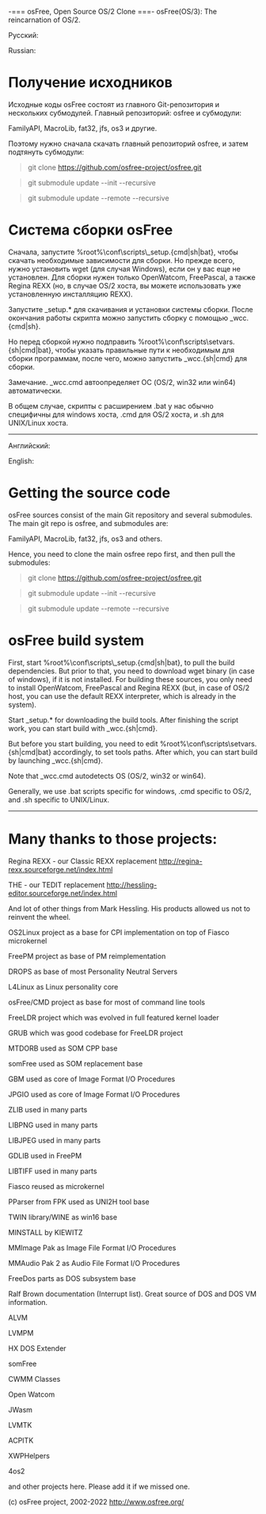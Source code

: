 -=== osFree, Open Source OS/2 Clone ===-
osFree(OS/3): The reincarnation of OS/2.


Русский:

Russian:

# Получение исходников

Исходные коды osFree состоят из главного Git-репозитория и нескольких
субмодулей. Главный репозиторий: osfree и субмодули: 

FamilyAPI, MacroLib, fat32, jfs, os3 и другие.

Поэтому нужно сначала скачать главный репозиторий osfree, и затем подтянуть 
субмодули:

> git clone https://github.com/osfree-project/osfree.git

> git submodule update --init --recursive

> git submodule update --remote --recursive

# Система сборки osFree

Сначала, запустите %root%\\conf\\scripts\\_setup.{cmd|sh|bat}, чтобы скачать необходимые
зависимости для сборки. Но прежде всего, нужно установить wget (для случая Windows), если
он у вас еще не установлен. Для сборки нужен только OpenWatcom, FreePascal, а также Regina
REXX (но, в случае OS/2 хоста, вы можете использовать уже установленную инсталляцию REXX).

Запустите _setup.* для скачивания и установки системы сборки.
После окончания работы скрипта можно запустить сборку с помощью _wcc.{cmd|sh}.

Но перед сборкой нужно подправить %root%\conf\scripts\setvars.{sh|cmd|bat}, чтобы указать правильные
пути к необходимым для сборки программам, после чего, можно запустить _wcc.{sh|cmd} для
сборки.

Замечание. _wcc.cmd автоопределяет ОС (OS/2, win32 или win64) автоматически.

В общем случае, скрипты с расширением .bat у нас обычно специфичны для windows хоста,
.cmd для OS/2 хоста, и .sh для UNIX/Linux хоста.


---

Английский:

English:

# Getting the source code

osFree sources consist of the main Git repository and several submodules.
The main git repo is osfree, and submodules are:

FamilyAPI, MacroLib, fat32, jfs, os3 and others.

Hence, you need to clone the main osfree repo first, and then
pull the submodules:

> git clone https://github.com/osfree-project/osfree.git

> git submodule update --init --recursive

> git submodule update --remote --recursive

# osFree build system

First, start %root%\\conf\\scripts\\_setup.{cmd|sh|bat}, to pull the build dependencies.
But prior to that, you need to download wget binary (in case of windows), if it
is not installed. For building these sources, you only need to install OpenWatcom,
FreePascal and Regina REXX (but, in case of OS/2 host, you can use the default REXX
interpreter, which is already in the system).

Start _setup.* for downloading the build tools.
After finishing the script work, you can start build with _wcc.{sh|cmd}.

But before you start building, you need to edit %root%\conf\scripts\setvars.{sh|cmd|bat} accordingly, to set tools
paths. After which, you can start build by launching _wcc.{sh|cmd}.

Note that _wcc.cmd autodetects OS (OS/2, win32 or win64).

Generally, we use .bat scripts specific for windows, .cmd specific to OS/2, and
.sh specific to UNIX/Linux.


---

# Many thanks to those projects:

Regina REXX - our Classic REXX replacement http://regina-rexx.sourceforge.net/index.html

THE - our TEDIT replacement http://hessling-editor.sourceforge.net/index.html

And lot of other things from Mark Hessling. His products allowed us not to reinvent the wheel.

OS2Linux project as a base for CPI implementation on top of Fiasco microkernel

FreePM project as base of PM reimplementation

DROPS as base of most Personality Neutral Servers

L4Linux as Linux personality core

osFree/CMD project as base for most of command line tools

FreeLDR project which was evolved in full featured kernel loader

GRUB which was good codebase for FreeLDR project

MTDORB used as SOM CPP base

somFree used as SOM replacement base

GBM used as core of Image Format I/O Procedures

JPGIO used as core of Image Format I/O Procedures

ZLIB used in many parts

LIBPNG used in many parts

LIBJPEG used in many parts

GDLIB used in FreePM

LIBTIFF used in many parts

Fiasco reused as microkernel

PParser from FPK used as UNI2H tool base

TWIN library/WINE as win16 base

MINSTALL by KIEWITZ

MMImage Pak as Image File Format I/O Procedures

MMAudio Pak 2 as Audio File Format I/O Procedures

FreeDos parts as DOS subsystem base

Ralf Brown documentation (Interrupt list). Great source of DOS and DOS VM information.

ALVM

LVMPM

HX DOS Extender

somFree

CWMM Classes

Open Watcom

JWasm

LVMTK

ACPITK

XWPHelpers

4os2

and other projects here. Please add it if we missed one.

(c) osFree project, 2002-2022
http://www.osfree.org/
